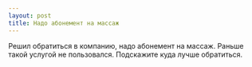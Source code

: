 ```yaml
---
layout: post 
title: Надо абонемент на массаж 
--- 
```

Решил обратиться в компанию, надо абонемент на массаж. Раньше такой услугой не пользовался. Подскажите куда лучше обратиться.